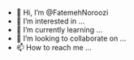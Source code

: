 - 👋 Hi, I’m @FatemehNoroozi
- 👀 I’m interested in ...
- 🌱 I’m currently learning ...
- 💞️ I’m looking to collaborate on ...
- 📫 How to reach me ...

<!---
FatemehNoroozi/FatemehNoroozi is a ✨ special ✨ repository because its `README.md` (this file) appears on your GitHub profile.
You can click the Preview link to take a look at your changes.
--->
